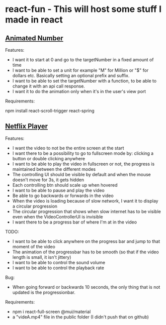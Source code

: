 # react-fun - This will host some stuff I made in react

## <ins> Animated Number

Features:

- I want it to start at 0 and go to the targetNumber in a fixed amount of time
- I want to be able to set a unit for example "M" for Million or "$" for dollars etc. Basically setting an optional prefix and suffix.
- I want to be able to set the targetNumber with a function, to be able to change it with an api call response.
- I want it to do the animation only when it's in the user's view port

Requirements:

npm install react-scroll-trigger react-spring

## <ins> Netflix Player

Features:

- I want the video to not be the entire screen at the start
- I want there to be a possibility to  go to fullscreen mode by: clicking a button or double clicking anywhere
- I want to be able to play the video in fullscreen or not, the progress is maintained between the different modes
- The controlling UI should be visible by default and when the mouse doesn't move for 3s, it gets hidden
- Each controlling btn should scale up when hovered
- I want to be able to pause and play the video
- Be able to go backwards or forwards in the video
- When the video is loading because of slow network, I want it to display a circular progression
- The circular progression that shows when slow internet has to be visible even when the VideoControllerUI is invisible
- I want there to be a progress bar of where I'm at in the video

TODO:

- I want to be able to click anywhere on the progress bar and jump to that moment of the video
- The animation of the progressbar has to be smooth (so that if the video length is small, it isn't jittery)
- I want to be able to control the sound volume
- I want to be able to control the playback rate

Bug:

- When going forward or backwards 10 seconds, the only thing that is not updated is the progressionbar.

Requirements:

- npm i react-full-screen @mui/material
- a "videA.mp4" file in the public folder (I didn't push that on github)
